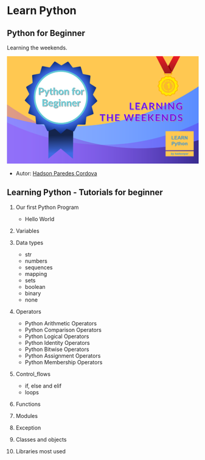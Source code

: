 # Learn Python
## Python for Beginner
Learning the weekends.

![Tux, the Linux mascot](10.Libraries_most_used/learningPythonforBeginner.png)

* Autor: [Hadson Paredes Cordova](https://www.linkedin.com/in/hadson-paredes-cordova/ "IT Solutions Architecture | Software Dev | AI, ML, DL | Data Science | Agile | Cloud")


## Learning Python - Tutorials for beginner
1. Our first Python Program
    - Hello World
2. Variables
3. Data types
    - str
    - numbers
    - sequences
    - mapping
    - sets
    - boolean
    - binary
    - none
    
4. Operators
    - Python Arithmetic Operators
    - Python Comparison Operators
    - Python Logical Operators
    - Python Identity Operators
    - Python Bitwise Operators
    - Python Assignment Operators
    - Python Membership  Operators
5. Control_flows
    - if, else and elif
    - loops
6. Functions
7. Modules
8. Exception
9. Classes and objects
10. Libraries most used